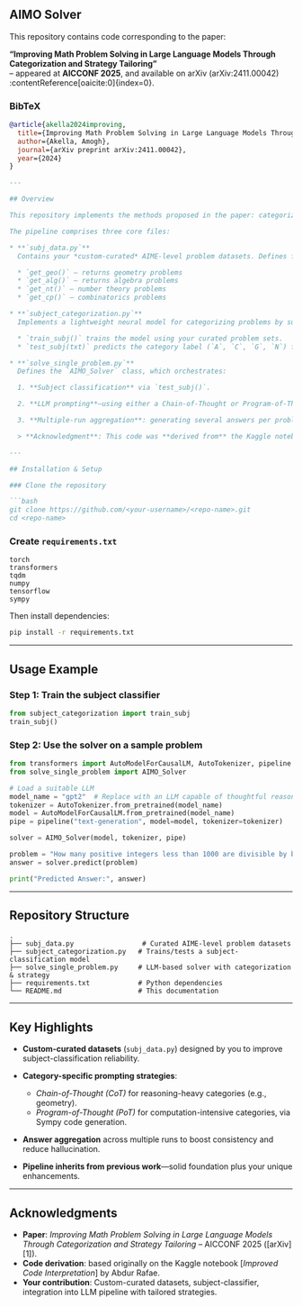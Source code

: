 ## AIMO Solver

This repository contains code corresponding to the paper:

**“Improving Math Problem Solving in Large Language Models Through Categorization and Strategy Tailoring”**  
– appeared at **AICCONF 2025**, and available on arXiv (arXiv:2411.00042) :contentReference[oaicite:0]{index=0}.

### BibTeX
```bibtex
@article{akella2024improving,
  title={Improving Math Problem Solving in Large Language Models Through Categorization and Strategy Tailoring},
  author={Akella, Amogh},
  journal={arXiv preprint arXiv:2411.00042},
  year={2024}
}

---

## Overview

This repository implements the methods proposed in the paper: categorizing AIME-level math problems into four classes (Algebra, Combinatorics, Geometry, Number Theory), then applying category-specific prompting strategies—Chain-of-Thought (CoT) or Program-of-Thought (PoT)—to improve the solver’s accuracy and reliability.

The pipeline comprises three core files:

* **`subj_data.py`**
  Contains your *custom-curated* AIME-level problem datasets. Defines four functions:

  * `get_geo()` – returns geometry problems
  * `get_alg()` – returns algebra problems
  * `get_nt()` – number theory problems
  * `get_cp()` – combinatorics problems

* **`subject_categorization.py`**
  Implements a lightweight neural model for categorizing problems by subject.

  * `train_subj()` trains the model using your curated problem sets.
  * `test_subj(txt)` predicts the category label (`A`, `C`, `G`, `N`) for a new problem.

* **`solve_single_problem.py`**
  Defines the `AIMO_Solver` class, which orchestrates:

  1. **Subject classification** via `test_subj()`.

  2. **LLM prompting**—using either a Chain-of-Thought or Program-of-Thought approach depending on the category.

  3. **Multiple-run aggregation**: generating several answers per problem and selecting the most consistent one.

  > **Acknowledgment**: This code was **derived from** the Kaggle notebook [*Improved Code Interpretation*](https://www.kaggle.com/code/abdurrafae/improved-code-interpretation), adapted here to integrate problem categorization and curated datasets.

---

## Installation & Setup

### Clone the repository

```bash
git clone https://github.com/<your-username>/<repo-name>.git
cd <repo-name>
```

### Create `requirements.txt`

```text
torch
transformers
tqdm
numpy
tensorflow
sympy
```

Then install dependencies:

```bash
pip install -r requirements.txt
```

---

## Usage Example

### Step 1: Train the subject classifier

```python
from subject_categorization import train_subj
train_subj()
```

### Step 2: Use the solver on a sample problem

```python
from transformers import AutoModelForCausalLM, AutoTokenizer, pipeline
from solve_single_problem import AIMO_Solver

# Load a suitable LLM
model_name = "gpt2"  # Replace with an LLM capable of thoughtful reasoning
tokenizer = AutoTokenizer.from_pretrained(model_name)
model = AutoModelForCausalLM.from_pretrained(model_name)
pipe = pipeline("text-generation", model=model, tokenizer=tokenizer)

solver = AIMO_Solver(model, tokenizer, pipe)

problem = "How many positive integers less than 1000 are divisible by both 6 and 10?"
answer = solver.predict(problem)

print("Predicted Answer:", answer)
```

---

## Repository Structure

```
.
├── subj_data.py                 # Curated AIME-level problem datasets
├── subject_categorization.py   # Trains/tests a subject-classification model
├── solve_single_problem.py     # LLM-based solver with categorization & strategy
├── requirements.txt            # Python dependencies
└── README.md                   # This documentation
```

---

## Key Highlights

* **Custom-curated datasets** (`subj_data.py`) designed by you to improve subject-classification reliability.
* **Category-specific prompting strategies**:

  * *Chain-of-Thought (CoT)* for reasoning-heavy categories (e.g., geometry).
  * *Program-of-Thought (PoT)* for computation-intensive categories, via Sympy code generation.
* **Answer aggregation** across multiple runs to boost consistency and reduce hallucination.
* **Pipeline inherits from previous work**—solid foundation plus your unique enhancements.

---

## Acknowledgments

* **Paper**: *Improving Math Problem Solving in Large Language Models Through Categorization and Strategy Tailoring* – AICCONF 2025 ([arXiv][1]).
* **Code derivation**: based originally on the Kaggle notebook \[*Improved Code Interpretation*] by Abdur Rafae.
* **Your contribution**: Custom-curated datasets, subject-classifier, integration into LLM pipeline with tailored strategies.
